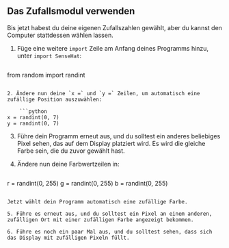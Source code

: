 ## Das Zufallsmodul verwenden

Bis jetzt habest du deine eigenen Zufallszahlen gewählt, aber du kannst den Computer stattdessen wählen lassen.

1. Füge eine weitere `import` Zeile am Anfang deines Programms hinzu, unter `import SenseHat`:
    
    ```python
from random import randint
```

2. Ändere nun deine `x =` und `y =` Zeilen, um automatisch eine zufällige Position auszuwählen:
    
    ```python
x = randint(0, 7)
y = randint(0, 7)
```

3. Führe dein Programm erneut aus, und du solltest ein anderes beliebiges Pixel sehen, das auf dem Display platziert wird. Es wird die gleiche Farbe sein, die du zuvor gewählt hast.

4. Ändere nun deine Farbwertzeilen in:
    
    ```python
r = randint(0, 255)
g = randint(0, 255)
b = randint(0, 255)
```

Jetzt wählt dein Programm automatisch eine zufällige Farbe.

5. Führe es erneut aus, und du solltest ein Pixel an einem anderen, zufälligen Ort mit einer zufälligen Farbe angezeigt bekommen.

6. Führe es noch ein paar Mal aus, und du solltest sehen, dass sich das Display mit zufälligen Pixeln füllt.